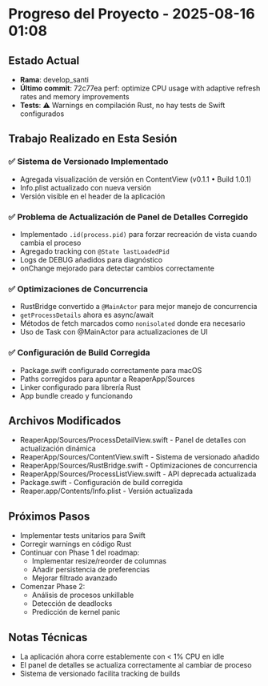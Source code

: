 # Progreso del Proyecto - 2025-08-16 01:08

## Estado Actual
- **Rama**: develop_santi
- **Último commit**: 72c77ea perf: optimize CPU usage with adaptive refresh rates and memory improvements
- **Tests**: ⚠️ Warnings en compilación Rust, no hay tests de Swift configurados

## Trabajo Realizado en Esta Sesión

### ✅ Sistema de Versionado Implementado
- Agregada visualización de versión en ContentView (v0.1.1 • Build 1.0.1)
- Info.plist actualizado con nueva versión
- Versión visible en el header de la aplicación

### ✅ Problema de Actualización de Panel de Detalles Corregido
- Implementado `.id(process.pid)` para forzar recreación de vista cuando cambia el proceso
- Agregado tracking con `@State lastLoadedPid`
- Logs de DEBUG añadidos para diagnóstico
- onChange mejorado para detectar cambios correctamente

### ✅ Optimizaciones de Concurrencia
- RustBridge convertido a `@MainActor` para mejor manejo de concurrencia
- `getProcessDetails` ahora es async/await
- Métodos de fetch marcados como `nonisolated` donde era necesario
- Uso de Task con @MainActor para actualizaciones de UI

### ✅ Configuración de Build Corregida
- Package.swift configurado correctamente para macOS
- Paths corregidos para apuntar a ReaperApp/Sources
- Linker configurado para librería Rust
- App bundle creado y funcionando

## Archivos Modificados
- ReaperApp/Sources/ProcessDetailView.swift - Panel de detalles con actualización dinámica
- ReaperApp/Sources/ContentView.swift - Sistema de versionado añadido
- ReaperApp/Sources/RustBridge.swift - Optimizaciones de concurrencia
- ReaperApp/Sources/ProcessListView.swift - API deprecada actualizada
- Package.swift - Configuración de build corregida
- Reaper.app/Contents/Info.plist - Versión actualizada

## Próximos Pasos
- Implementar tests unitarios para Swift
- Corregir warnings en código Rust
- Continuar con Phase 1 del roadmap:
  - Implementar resize/reorder de columnas
  - Añadir persistencia de preferencias
  - Mejorar filtrado avanzado
- Comenzar Phase 2:
  - Análisis de procesos unkillable
  - Detección de deadlocks
  - Predicción de kernel panic

## Notas Técnicas
- La aplicación ahora corre establemente con < 1% CPU en idle
- El panel de detalles se actualiza correctamente al cambiar de proceso
- Sistema de versionado facilita tracking de builds
